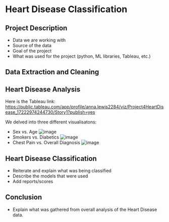 # Heart Disease Classification

## Project Description
- Data we are working with
- Source of the data
- Goal of the project
- What was used for the project (python, ML libraries, Tableau, etc.)

## Data Extraction and Cleaning

## Heart Disease Analysis
Here is the Tableau link: https://public.tableau.com/app/profile/anna.lewis2284/viz/Project4HeartDisease_17222974244730/Story1?publish=yes

We delved into three different visualisatons: 
- Sex vs. Age
![image](https://github.com/user-attachments/assets/e24a62fc-ee7d-4a67-878a-ba257802f5ec)
- Smokers vs. Diabetics
![image](https://github.com/user-attachments/assets/11acb635-5a2e-4c6d-b2c4-e419d9399736)
- Chest Pain vs. Overall Diagnosis
![image](https://github.com/user-attachments/assets/bec676a4-46f0-404e-8811-bd3ad77129b7)

## Heart Disease Classification 
- Reiterate and explain what was being classified
- Describe the models that were used
- Add reports/scores

## Conclusion
- Explain what was gathered from overall analysis of the Heart Disease data.
